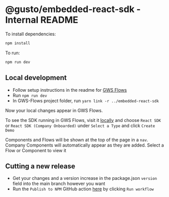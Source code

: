 # @gusto/embedded-react-sdk - Internal README

To install dependencies:

```bash
npm install
```

To run:

```bash
npm run dev
```

## Local development

- Follow setup instructions in the readme for [GWS Flows](https://github.com/Gusto/gws-flows)
- Run `npm run dev`
- In GWS-Flows project folder, run `yarn link -r ../embedded-react-sdk`

Now your local changes appear in GWS Flows.

To see the SDK running in GWS Flows, visit it [locally](http://localhost:7777/demos?react_sdk=true) and choose `React SDK` or `React SDK (Company Onboarded)` under `Select a Type` and click `Create Demo`

Components and Flows will be shown at the top of the page in a `nav`. Company Components will automatically appear as they are added.
Select a Flow or Component to view it

## Cutting a new release

- Get your changes and a version increase in the package.json `version` field into the main branch however you want
- Run the `Publish to NPM` GitHub action [here](https://github.com/Gusto/embedded-react-sdk/actions/workflows/publish.yaml) by clicking `Run workflow`
